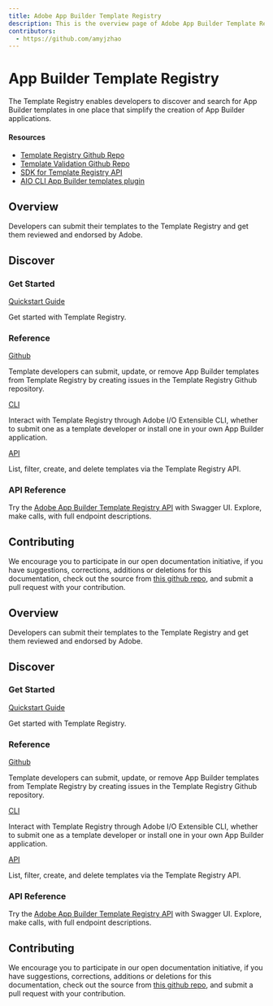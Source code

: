 ```yaml
---
title: Adobe App Builder Template Registry
description: This is the overview page of Adobe App Builder Template Registry
contributors:
  - https://github.com/amyjzhao
---
```


<HeroSimple slots="heading, text"/>

# App Builder Template Registry

The Template Registry enables developers to discover and search for App Builder templates in one place that simplify the creation of App Builder applications.

<Resources slots="heading, links"/>

#### Resources

* [Template Registry Github Repo](https://github.com/adobe/aio-template-submission)
* [Template Validation Github Repo](https://github.com/adobe/aio-lib-template-validation)
* [SDK for Template Registry API](https://github.com/adobe/aio-lib-templates)
* [AIO CLI App Builder templates plugin](https://github.com/adobe/aio-cli-plugin-app-templates)

## Overview

Developers can submit their templates to the Template Registry and get them reviewed and endorsed by Adobe.


## Discover

<DiscoverBlock width="100%" slots="heading, link, text"/>

### Get Started

[Quickstart Guide](guides/)

Get started with Template Registry.

<DiscoverBlock slots="heading, link, text"/>

### Reference

[Github](reference/github/)

Template developers can submit, update, or remove App Builder templates from Template Registry by creating issues in the Template Registry Github repository. 

<DiscoverBlock slots="link, text"/>

[CLI](reference/cli/)

Interact with Template Registry through Adobe I/O Extensible CLI, whether to submit one as a template developer or install one in your own App Builder application.

<DiscoverBlock slots="link, text"/>

[API](reference/api)

List, filter, create, and delete templates via the Template Registry API. 

<DiscoverBlock slots="link, text" width="100%"/>

### API Reference

Try the [Adobe App Builder Template Registry API](api/) with Swagger UI. Explore, make calls, with full endpoint descriptions.

<DiscoverBlock slots="heading, link, text" width="100%"/>


## Contributing

We encourage you to participate in our open documentation initiative, if you have suggestions, corrections, additions or deletions for this documentation, check out the source from [this github repo](https://github.com/adobe/aio-template-submissione), and submit a pull request with your contribution.

## Overview

Developers can submit their templates to the Template Registry and get them reviewed and endorsed by Adobe.


## Discover

<DiscoverBlock width="100%" slots="heading, link, text"/>

### Get Started

[Quickstart Guide](guides/)

Get started with Template Registry.

<DiscoverBlock slots="heading, link, text"/>

### Reference

[Github](reference/github/)

Template developers can submit, update, or remove App Builder templates from Template Registry by creating issues in the Template Registry Github repository. 

<DiscoverBlock slots="link, text"/>

[CLI](reference/cli/)

Interact with Template Registry through Adobe I/O Extensible CLI, whether to submit one as a template developer or install one in your own App Builder application.

<DiscoverBlock slots="link, text"/>

[API](reference/api)

List, filter, create, and delete templates via the Template Registry API. 

<DiscoverBlock slots="link, text" width="100%"/>

### API Reference

Try the [Adobe App Builder Template Registry API](api/) with Swagger UI. Explore, make calls, with full endpoint descriptions.

<DiscoverBlock slots="heading, link, text" width="100%"/>


## Contributing

We encourage you to participate in our open documentation initiative, if you have suggestions, corrections, additions or deletions for this documentation, check out the source from [this github repo](https://github.com/adobe/aio-template-submissione), and submit a pull request with your contribution.
